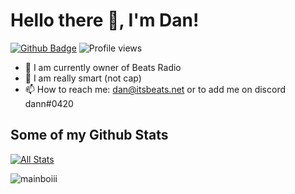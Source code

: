 # Hello there 👋, I'm Dan!

[![Github Badge](https://img.shields.io/badge/-mainboiii-grey?style=flat&logo=github&logoColor=white&link=https://github.com/mainboiii/)](https://www.github.com/mainboiii/) ![Profile views](https://gpvc.arturio.dev/mainboiii)


- 🔭 I am currently owner of Beats Radio
- 👯 I am really smart (not cap)
- 📫 How to reach me: dan@itsbeats.net or to add me on discord dann#0420

## Some of my Github Stats
[![All Stats](https://github-readme-stats-axpwmfcg3.vercel.app/api?username=mainboiii&show_icons=true&include_all_commits=true&count_private=true&hide=contribs)](https://github.com/mainboiii/github-readme-stats)

<p><img align="center" src="https://github-readme-streak-stats.herokuapp.com/?user=mainboiii&" alt="mainboiii" /></p>
